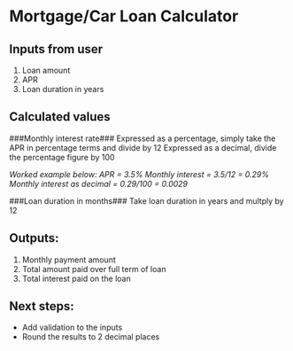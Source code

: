 Mortgage/Car Loan Calculator
============================
Inputs from user
-----------------
1. Loan amount
2. APR
3. Loan duration in years

Calculated values
-----------------
###Monthly interest rate###
Expressed as a percentage, simply take the APR in percentage terms and divide by 12
Expressed as a decimal, divide the percentage figure by 100

_Worked example below:_
_APR = 3.5%_
_Monthly interest = 3.5/12 = 0.29%_
_Monthly interest as decimal = 0.29/100 = 0.0029_

###Loan duration in months###
Take loan duration in years and multply by 12

Outputs:
---------
1. Monthly payment amount
2. Total amount paid over full term of loan
3. Total interest paid on the loan

Next steps:
-----------
* Add validation to the inputs
* Round the results to 2 decimal places
